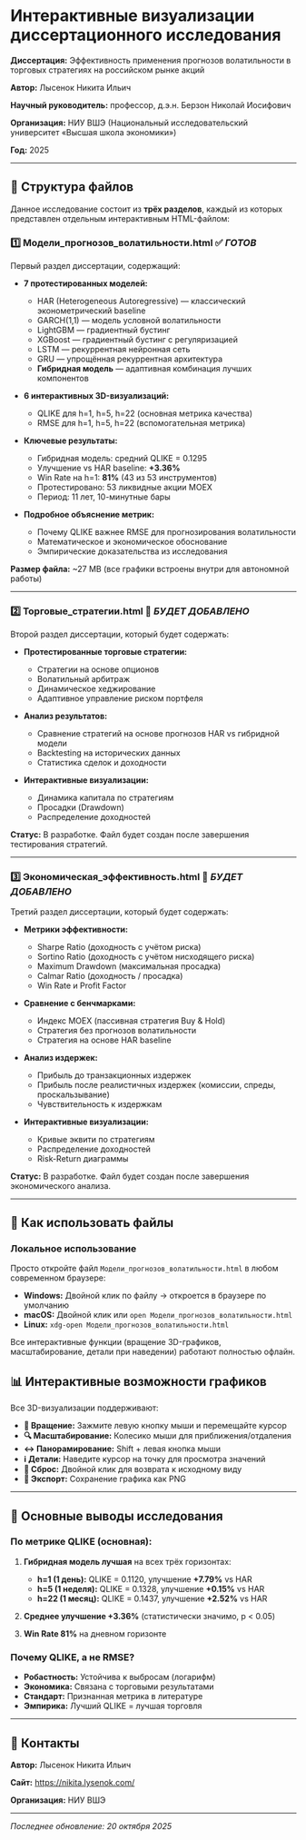 # Интерактивные визуализации диссертационного исследования

**Диссертация:** Эффективность применения прогнозов волатильности в торговых стратегиях на российском рынке акций

**Автор:** Лысенок Никита Ильич

**Научный руководитель:** профессор, д.э.н. Берзон Николай Иосифович

**Организация:** НИУ ВШЭ (Национальный исследовательский университет «Высшая школа экономики»)

**Год:** 2025

---

## 📁 Структура файлов

Данное исследование состоит из **трёх разделов**, каждый из которых представлен отдельным интерактивным HTML-файлом:

### 1️⃣ **Модели_прогнозов_волатильности.html** ✅ *ГОТОВ*

Первый раздел диссертации, содержащий:

- **7 протестированных моделей:**
  - HAR (Heterogeneous Autoregressive) — классический эконометрический baseline
  - GARCH(1,1) — модель условной волатильности
  - LightGBM — градиентный бустинг
  - XGBoost — градиентный бустинг с регуляризацией
  - LSTM — рекуррентная нейронная сеть
  - GRU — упрощённая рекуррентная архитектура
  - **Гибридная модель** — адаптивная комбинация лучших компонентов

- **6 интерактивных 3D-визуализаций:**
  - QLIKE для h=1, h=5, h=22 (основная метрика качества)
  - RMSE для h=1, h=5, h=22 (вспомогательная метрика)

- **Ключевые результаты:**
  - Гибридная модель: средний QLIKE = 0.1295
  - Улучшение vs HAR baseline: **+3.36%**
  - Win Rate на h=1: **81%** (43 из 53 инструментов)
  - Протестировано: 53 ликвидные акции MOEX
  - Период: 11 лет, 10-минутные бары

- **Подробное объяснение метрик:**
  - Почему QLIKE важнее RMSE для прогнозирования волатильности
  - Математическое и экономическое обоснование
  - Эмпирические доказательства из исследования

**Размер файла:** ~27 MB (все графики встроены внутри для автономной работы)

---

### 2️⃣ **Торговые_стратегии.html** 🚧 *БУДЕТ ДОБАВЛЕНО*

Второй раздел диссертации, который будет содержать:

- **Протестированные торговые стратегии:**
  - Стратегии на основе опционов
  - Волатильный арбитраж
  - Динамическое хеджирование
  - Адаптивное управление риском портфеля

- **Анализ результатов:**
  - Сравнение стратегий на основе прогнозов HAR vs гибридной модели
  - Backtesting на исторических данных
  - Статистика сделок и доходности

- **Интерактивные визуализации:**
  - Динамика капитала по стратегиям
  - Просадки (Drawdown)
  - Распределение доходностей

**Статус:** В разработке. Файл будет создан после завершения тестирования стратегий.

---

### 3️⃣ **Экономическая_эффективность.html** 🚧 *БУДЕТ ДОБАВЛЕНО*

Третий раздел диссертации, который будет содержать:

- **Метрики эффективности:**
  - Sharpe Ratio (доходность с учётом риска)
  - Sortino Ratio (доходность с учётом нисходящего риска)
  - Maximum Drawdown (максимальная просадка)
  - Calmar Ratio (доходность / просадка)
  - Win Rate и Profit Factor

- **Сравнение с бенчмарками:**
  - Индекс MOEX (пассивная стратегия Buy & Hold)
  - Стратегия без прогнозов волатильности
  - Стратегия на основе HAR baseline

- **Анализ издержек:**
  - Прибыль до транзакционных издержек
  - Прибыль после реалистичных издержек (комиссии, спреды, проскальзывание)
  - Чувствительность к издержкам

- **Интерактивные визуализации:**
  - Кривые эквити по стратегиям
  - Распределение доходностей
  - Risk-Return диаграммы

**Статус:** В разработке. Файл будет создан после завершения экономического анализа.

---

## 🚀 Как использовать файлы

### Локальное использование

Просто откройте файл `Модели_прогнозов_волатильности.html` в любом современном браузере:

- **Windows:** Двойной клик по файлу → откроется в браузере по умолчанию
- **macOS:** Двойной клик или `open Модели_прогнозов_волатильности.html`
- **Linux:** `xdg-open Модели_прогнозов_волатильности.html`

Все интерактивные функции (вращение 3D-графиков, масштабирование, детали при наведении) работают полностью офлайн.

## 📊 Интерактивные возможности графиков

Все 3D-визуализации поддерживают:

- **🔄 Вращение:** Зажмите левую кнопку мыши и перемещайте курсор
- **🔍 Масштабирование:** Колесико мыши для приближения/отдаления
- **↔️ Панорамирование:** Shift + левая кнопка мыши
- **ℹ️ Детали:** Наведите курсор на точку для просмотра значений
- **🔄 Сброс:** Двойной клик для возврата к исходному виду
- **💾 Экспорт:** Сохранение графика как PNG

---

## 🎯 Основные выводы исследования

### По метрике QLIKE (основная):

1. **Гибридная модель лучшая** на всех трёх горизонтах:
   - **h=1 (1 день):** QLIKE = 0.1120, улучшение **+7.79%** vs HAR
   - **h=5 (1 неделя):** QLIKE = 0.1328, улучшение **+0.15%** vs HAR
   - **h=22 (1 месяц):** QLIKE = 0.1437, улучшение **+2.52%** vs HAR

2. **Среднее улучшение +3.36%** (статистически значимо, p < 0.05)

3. **Win Rate 81%** на дневном горизонте

### Почему QLIKE, а не RMSE?

- **Робастность:** Устойчива к выбросам (логарифм)
- **Экономика:** Связана с торговыми результатами
- **Стандарт:** Признанная метрика в литературе
- **Эмпирика:** Лучший QLIKE = лучшая торговля

---

## 📧 Контакты

**Автор:** Лысенок Никита Ильич

**Сайт:** https://nikita.lysenok.com/

**Организация:** НИУ ВШЭ

---

*Последнее обновление: 20 октября 2025*
